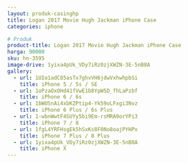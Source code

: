 ```yaml
---
layout: produk-casinghp
title: Logan 2017 Movie Hugh Jackman iPhone Case
categories: iphone

# Produk
product-title: Logan 2017 Movie Hugh Jackman iPhone Case
harga: 90000
sku: hn-3595
image-drive: 1yixa4pUk_VDy7iRz0zjXWZN-3E-5nB8A
gallery:
  - url: 1UIo1adC85asTx7ghvVH6jdwVxhwhpbSi
    title: iPhone 5 / 5s / SE
  - url: 1oPzaOxOHd41fVwE1b8YpW5D_fhLaPzbf
    title: iPhone 6 / 6s
  - url: 1bWUSnAi4xbKZPtip4-Yk59oLFxgi3Nvz
    title: iPhone 6 Plus / 6s Plus
  - url: 1-wbnWwtF4SUYy5bi9Em-rsMRA9orYPi3
    title: iPhone 7 / 8
  - url: 1fgL4YRFHsgEk5hSxKs8F0No8oajPYHPx
    title: iPhone 7 Plus / 8 Plus
  - url: 1yixa4pUk_VDy7iRz0zjXWZN-3E-5nB8A
    title: iPhone X
---
```

